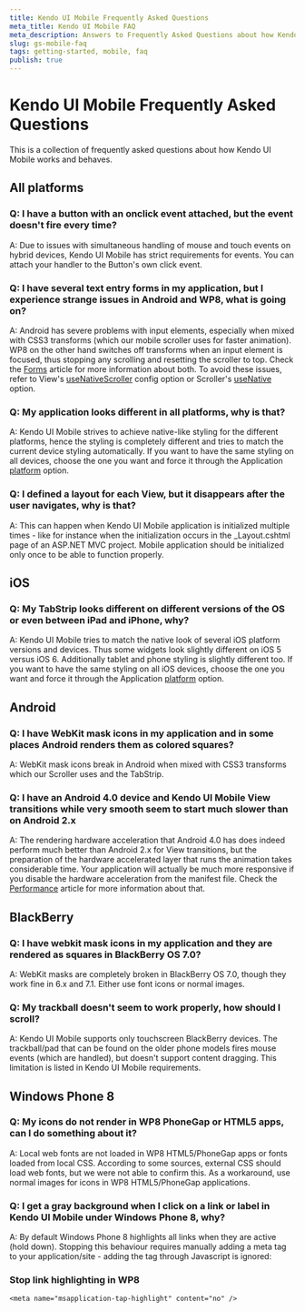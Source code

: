 ```yaml
---
title: Kendo UI Mobile Frequently Asked Questions
meta_title: Kendo UI Mobile FAQ
meta_description: Answers to Frequently Asked Questions about how Kendo UI Mobile works and behaves
slug: gs-mobile-faq
tags: getting-started, mobile, faq
publish: true
---
```


# Kendo UI Mobile Frequently Asked Questions

This is a collection of frequently asked questions about how Kendo UI Mobile works and behaves.

## All platforms

### Q: I have a button with an onclick event attached, but the event doesn't fire every time?

A: Due to issues with simultaneous handling of mouse and touch events on hybrid devices, Kendo UI Mobile has strict requirements for events.
You can attach your handler to the Button's own click event.

### Q: I have several text entry forms in my application, but I experience strange issues in Android and WP8, what is going on?

A: Android has severe problems with input elements, especially when mixed with CSS3 transforms (which our mobile scroller uses for faster animation).
WP8 on the other hand switches off transforms when an input element is focused, thus stopping any scrolling and resetting the scroller to top.
Check the [Forms](./forms) article for more information about both. To avoid these issues, refer to View's [useNativeScroller](../../api/mobile/view#usenativescrolling-booleandefault-false)
config option or Scroller's [useNative](../../api/mobile/scroller.md#usenative-booleandefault-false) option.

### Q: My application looks different in all platforms, why is that?

A: Kendo UI Mobile strives to achieve native-like styling for the different platforms, hence the styling is completely different and tries to match the current device
styling automatically. If you want to have the same styling on all devices, choose the one you want and force it
through the Application [platform](./application#force-ios-5-look) option.

### Q: I defined a layout for each View, but it disappears after the user navigates, why is that?

A: This can happen when Kendo UI Mobile application is initialized multiple times - like for instance when the initialization occurs
in the _Layout.cshtml page of an ASP.NET MVC project. Mobile application should be initialized only once to be able to function properly.

## iOS

### Q: My TabStrip looks different on different versions of the OS or even between iPad and iPhone, why?

A: Kendo UI Mobile tries to match the native look of several iOS platform versions and devices. Thus some widgets look slightly different on iOS 5 versus iOS 6.
Additionally tablet and phone styling is slightly different too. If you want to have the same styling on all iOS devices, choose the one you want and force it
through the Application [platform](./application#force-ios-5-look) option.

## Android

### Q: I have WebKit mask icons in my application and in some places Android renders them as colored squares?

A: WebKit mask icons break in Android when mixed with CSS3 transforms which our Scroller uses and the TabStrip.

### Q: I have an Android 4.0 device and Kendo UI Mobile View transitions while very smooth seem to start much slower than on Android 2.x

A: The rendering hardware acceleration that Android 4.0 has does indeed perform much better than Android 2.x for View transitions, but the preparation of the hardware accelerated
layer that runs the animation takes considerable time. Your application will actually be much more responsive if you disable the hardware acceleration from the manifest file.
Check the [Performance](./performance) article for more information about that.

## BlackBerry

### Q: I have webkit mask icons in my application and they are rendered as squares in BlackBerry OS 7.0?

A: WebKit masks are completely broken in BlackBerry OS 7.0, though they work fine in 6.x and 7.1. Either use font icons or normal images.

### Q: My trackball doesn't seem to work properly, how should I scroll?

A: Kendo UI Mobile supports only touchscreen BlackBerry devices. The trackball/pad that can be found on the older phone models fires mouse events (which are handled), but
doesn't support content dragging. This limitation is listed in Kendo UI Mobile requirements.

## Windows Phone 8

### Q: My icons do not render in WP8 PhoneGap or HTML5 apps, can I do something about it?

A: Local web fonts are not loaded in WP8 HTML5/PhoneGap apps or fonts loaded from local CSS. According to some sources,
external CSS should load web fonts, but we were not able to confirm this. As a workaround, use normal images for icons in WP8 HTML5/PhoneGap applications.

### Q: I get a gray background when I click on a link or label in Kendo UI Mobile under Windows Phone 8, why?

A: By default Windows Phone 8 highlights all links when they are active (hold down). Stopping this behaviour requires manually adding a meta tag to your application/site -
adding the tag through Javascript is ignored:

### Stop link highlighting in WP8

    <meta name="msapplication-tap-highlight" content="no" />

